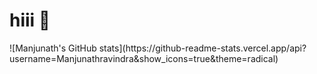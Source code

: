 <h1> hiii 👋 </h1>
<p>![Manjunath's GitHub stats](https://github-readme-stats.vercel.app/api?username=Manjunathravindra&show_icons=true&theme=radical)</p>
